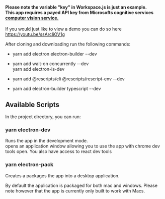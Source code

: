 
#### Please note the variable "key" in Workspace.js is just an example.<br> This app requires a payed API key from Microsofts cognitive services <a href="https://azure.microsoft.com/en-gb/services/cognitive-services/computer-vision/">computer vision service.<a/>

If you would just like to view a demo you can do so here https://youtu.be/ssArcIiOV1g

After cloning and downloading run the following commands:

  * yarn add electron electron-builder --dev
  
  * yarn add wait-on concurrently --dev<br>
  yarn add electron-is-dev
  
  * yarn add @rescripts/cli @rescripts/rescript-env --dev
  
  * yarn add electron-builder typescript --dev



## Available Scripts

In the project directory, you can run:

### yarn electron-dev

Runs the app in the development mode.<br>
opens an application window allowing you to use the app with chrome dev tools open. You also have access to react dev tools

### yarn electron-pack

Creates a packages the app into a desktop application.<br>

By default the application is packaged for both mac and windows. Please note however that the app is currently only built to work with Macs.
